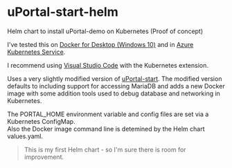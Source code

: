 # uPortal-start-helm
Helm chart to install uPortal-demo on Kubernetes (Proof of concept)

I've tested this on [Docker for Desktop (Windows 10)](https://www.docker.com/products/docker-desktop) and in [Azure Kubernetes Service](https://azure.microsoft.com/en-gb/services/kubernetes-service/).

I recommend using [Visual Studio Code](https://code.visualstudio.com/) with the Kubernetes extension.

Uses a very slightly modified version of [uPortal-start](https://github.com/markmclaren/uPortal-start/tree/kubernetes_proofofconcept).  The modified version defaults to including support for accessing MariaDB and adds a new Docker image with some addition tools used to debug database and networking in Kubernetes.

The PORTAL_HOME environment variable and config files are set via a Kubernetes ConfigMap.  
Also the Docker image command line is detemined by the Helm chart values.yaml.

> This is my first Helm chart - so I'm sure there is room for improvement.
